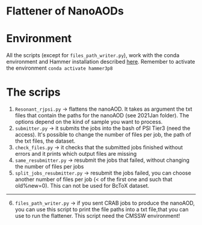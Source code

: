 # Flattener of NanoAODs

# Environment
All the scripts (except for `files_path_writer.py`), work with the conda environment and Hammer installation described [here](https://github.com/friti/RJpsiTools/tree/main/hammer).
Remember to activate the environment
`conda activate hammer3p8`

# The scrips
1. `Resonant_rjpsi.py` -> flattens the nanoAOD. It takes as argument the txt files that contain the paths for the nanoAOD (see 2021Jan folder). The options depend on the kind of sample you want to process. 
2. `submitter.py` -> it submits the jobs into the bash of PSI Tier3 (need the access). It's possible to change the number of files per job, the path of the txt files, the dataset.
3. `check_files.py` -> it checks that the submitted jobs finished without errors and it prints which output files are missing
4. `same_resubmitter.py` -> resubmit the jobs that failed, without changing the number of files per jobs
5. `split_jobs_resubmitter.py` -> resubmit the jobs failed, you can choose another number of files per job (< of the first one and such that old%new=0). This can not be used for BcToX dataset.
***
6. `files_path_writer.py` -> if you sent CRAB jobs to produce the nanoAOD, you can use this script to print the file paths into a txt file,that you can use to run the flattener. This script need the CMSSW environment!


